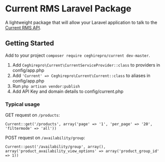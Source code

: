# Current RMS Laravel Package
A lightweight package that will allow your Laravel application to talk to the [Current RMS API](http://api.current-rms.com/doc).

## Getting Started
Add to your project ```composer require ceghirepro/current dev-master```.

1. Add ```Ceghirepro\Current\CurrentServiceProvider::class``` to providers in config/app.php
2. Add ```'Current' => Ceghirepro\Current\Current::class``` to aliases in config/app.php
3. Run ```php artisan vendor:publish```
4. Add API Key and domain details to config/current.php

### Typical usage
GET request on ```/products```:

```Current::get('/products', array('page' => '1', 'per_page' => '20', 'filtermode' => 'all'))```

POST request on ```/availability/group```:

```Current::post('/availability/group', array(), array('product_availability_view_options' => array('product_group_id' => 1))```
